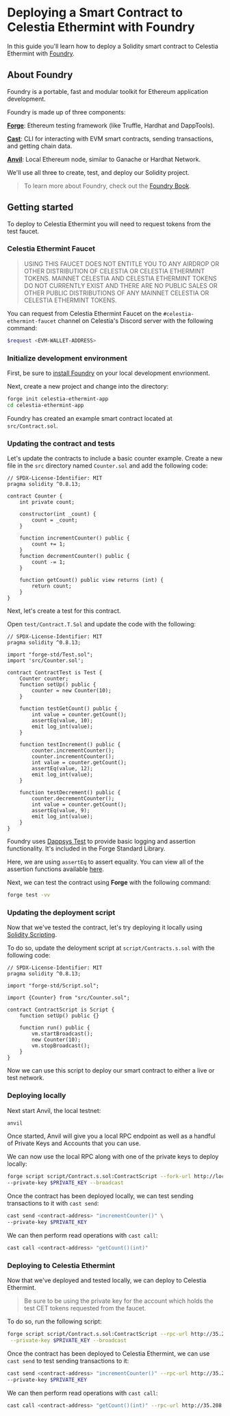 # Deploying a Smart Contract to Celestia Ethermint with Foundry
<!-- markdownlint-disable MD013 -->

In this guide you'll learn how to deploy a Solidity smart contract to Celestia Ethermint with [Foundry](https://github.com/foundry-rs/foundry).

## About Foundry

Foundry is a portable, fast and modular toolkit for Ethereum application development.

Foundry is made up of three components:

[__Forge__](https://github.com/foundry-rs/foundry/tree/master/forge): Ethereum testing framework (like Truffle, Hardhat and DappTools).

[__Cast__](https://github.com/foundry-rs/foundry/tree/master/cast): CLI for interacting with EVM smart contracts, sending transactions, and getting chain data.

[__Anvil__](https://github.com/foundry-rs/foundry/tree/master/anvil): Local Ethereum node, similar to Ganache or Hardhat Network.

We'll use all three to create, test, and deploy our Solidity project.

> To learn more about Foundry, check out the [Foundry Book](https://book.getfoundry.sh/).

## Getting started

To deploy to Celestia Ethermint you will need to request tokens from the test faucet.

### Celestia Ethermint Faucet

> USING THIS FAUCET DOES NOT ENTITLE YOU TO ANY AIRDROP OR OTHER DISTRIBUTION OF CELESTIA OR CELESTIA ETHERMINT TOKENS. MAINNET CELESTIA AND CELESTIA ETHERMINT TOKENS DO NOT CURRENTLY EXIST AND THERE ARE NO PUBLIC SALES OR OTHER PUBLIC DISTRIBUTIONS OF ANY MAINNET CELESTIA OR CELESTIA ETHERMINT TOKENS.

You can request from Celestia Ethermint Faucet on the `#celestia-ethermint-faucet` channel on Celestia's Discord server with the following command:

```sh
$request <EVM-WALLET-ADDRESS> 
```

### Initialize development environment

First, be sure to [install Foundry](https://book.getfoundry.sh/getting-started/installation.html) on your local development envrionment.

Next, create a new project and change into the directory:

```sh
forge init celestia-ethermint-app
cd celestia-ethermint-app
```

Foundry has created an example smart contract located at `src/Contract.sol`.

### Updating the contract and tests

Let's update the contracts to include a basic counter example. Create a new file in the `src` directory named `Counter.sol` and add the following code:

```solidity
// SPDX-License-Identifier: MIT
pragma solidity ^0.8.13;

contract Counter {
    int private count;
    
    constructor(int _count) {
        count = _count;
    }

    function incrementCounter() public {
        count += 1;
    }
    function decrementCounter() public {
        count -= 1;
    }

    function getCount() public view returns (int) {
        return count;
    }
}
```

Next, let's create a test for this contract.

Open `test/Contract.T.Sol` and update the code with the following:

```solidity
// SPDX-License-Identifier: MIT
pragma solidity ^0.8.13;

import "forge-std/Test.sol";
import 'src/Counter.sol';

contract ContractTest is Test {
    Counter counter;
    function setUp() public {
        counter = new Counter(10);
    }

    function testGetCount() public {
        int value = counter.getCount();
        assertEq(value, 10);
        emit log_int(value);
    }

    function testIncrement() public {
        counter.incrementCounter();
        counter.incrementCounter();
        int value = counter.getCount();
        assertEq(value, 12);
        emit log_int(value);
    }

    function testDecrement() public {
        counter.decrementCounter();
        int value = counter.getCount();
        assertEq(value, 9);
        emit log_int(value);
    }
}
```

Foundry uses [Dappsys Test](https://book.getfoundry.sh/reference/ds-test.html) to provide basic logging and assertion functionality. It's included in the Forge Standard Library.

Here, we are using `assertEq` to assert equality. You can view all of the assertion functions available [here](https://book.getfoundry.sh/reference/ds-test.html?highlight=log_int#asserting).

Next, we can test the contract using __Forge__ with the following command:

```sh
forge test -vv
```

### Updating the deployment script

Now that we've tested the contract, let's try deploying it locally using [Solidity Scripting](https://book.getfoundry.sh/tutorials/solidity-scripting.html).

To do so, update the deloyment script at `script/Contracts.s.sol` with the following code:

```solidity
// SPDX-License-Identifier: MIT
pragma solidity ^0.8.13;

import "forge-std/Script.sol";

import {Counter} from "src/Counter.sol";

contract ContractScript is Script {
    function setUp() public {}

    function run() public {
        vm.startBroadcast();
        new Counter(10);
        vm.stopBroadcast();
    }
}
```

Now we can use this script to deploy our smart contract to either a live or test network.

### Deploying locally

Next start Anvil, the local testnet:

```sh
anvil
```

Once started, Anvil will give you a local RPC endpoint as well as a handful of Private Keys and Accounts that you can use.

We can now use the local RPC along with one of the private keys to deploy locally:

```sh
forge script script/Contract.s.sol:ContractScript --fork-url http://localhost:8545 \
--private-key $PRIVATE_KEY --broadcast
```

Once the contract has been deployed locally, we can test sending transactions to it with `cast send`:

```sh
cast send <contract-address> "incrementCounter()" \
--private-key $PRIVATE_KEY
```

We can then perform read operations with `cast call`:

```sh
cast call <contract-address> "getCount()(int)"
```

### Deploying to Celestia Ethermint

Now that we've deployed and tested locally, we can deploy to Celestia Ethermint.

> Be sure to be using the private key for the account which holds the test CET tokens requested from the faucet.

To do so, run the following script:

```sh
forge script script/Contract.s.sol:ContractScript --rpc-url http://35.208.160.145:8545 \
 --private-key $PRIVATE_KEY --broadcast
```

Once the contract has been deployed to Celestia Ethermint, we can use `cast send` to test sending transactions to it:

```sh
cast send <contract-address> "incrementCounter()" --rpc-url http://35.208.160.145:8545 \
--private-key $PRIVATE_KEY 
```

We can then perform read operations with `cast call`:

```sh
cast call <contract-address> "getCount()(int)" --rpc-url http://35.208.160.145:8545
```
